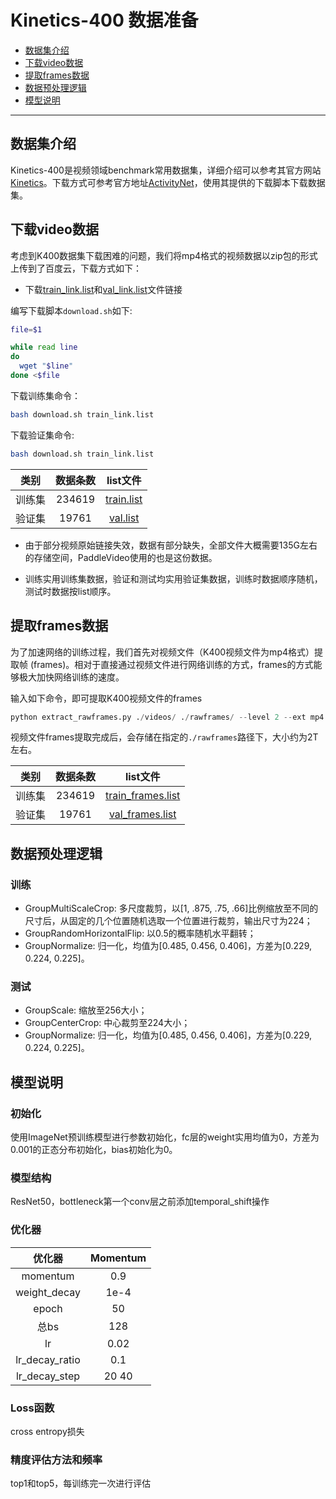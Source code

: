 # Kinetics-400 数据准备

- [数据集介绍](#数据集介绍)
- [下载video数据](#下载video数据)
- [提取frames数据](#提取frames数据)
- [数据预处理逻辑](#数据预处理逻辑)
- [模型说明](#模型说明)

---


## 数据集介绍

Kinetics-400是视频领域benchmark常用数据集，详细介绍可以参考其官方网站[Kinetics](https://deepmind.com/research/open-source/kinetics)。下载方式可参考官方地址[ActivityNet](https://github.com/activitynet/ActivityNet/tree/master/Crawler/Kinetics)，使用其提供的下载脚本下载数据集。

## 下载video数据

考虑到K400数据集下载困难的问题，我们将mp4格式的视频数据以zip包的形式上传到了百度云，下载方式如下：

- 下载[train_link.list](https://ai-rank.bj.bcebos.com/Kinetics400/train_link.list)和[val_link.list](https://ai-rank.bj.bcebos.com/Kinetics400/val_link.list)文件链接

编写下载脚本`download.sh`如下:
```bash
file=$1

while read line 
do
  wget "$line"
done <$file
```

下载训练集命令：
```bash
bash download.sh train_link.list
```

下载验证集命令:
```bash
bash download.sh train_link.list
```

|类别 | 数据条数  | list文件 |
| :------: | :----------: | :----: |
|训练集 | 234619  |  [train.list](https://videotag.bj.bcebos.com/PaddleVideo/Data/Kinetic400/train.list)|
|验证集 | 19761 |  [val.list](https://videotag.bj.bcebos.com/PaddleVideo/Data/Kinetic400/val.list)|


- 由于部分视频原始链接失效，数据有部分缺失，全部文件大概需要135G左右的存储空间，PaddleVideo使用的也是这份数据。

- 训练实用训练集数据，验证和测试均实用验证集数据，训练时数据顺序随机，测试时数据按list顺序。


## 提取frames数据
为了加速网络的训练过程，我们首先对视频文件（K400视频文件为mp4格式）提取帧 (frames)。相对于直接通过视频文件进行网络训练的方式，frames的方式能够极大加快网络训练的速度。

输入如下命令，即可提取K400视频文件的frames

```python
python extract_rawframes.py ./videos/ ./rawframes/ --level 2 --ext mp4
```

视频文件frames提取完成后，会存储在指定的`./rawframes`路径下，大小约为2T左右。

|类别 | 数据条数  | list文件 |
| :------: | :----------: | :----: |
|训练集 | 234619  |  [train_frames.list](https://videotag.bj.bcebos.com/PaddleVideo/Data/Kinetic400/train_frames.list)|
|验证集 | 19761 |  [val_frames.list](https://videotag.bj.bcebos.com/PaddleVideo/Data/Kinetic400/val_frames.list)|


## 数据预处理逻辑
### 训练
- GroupMultiScaleCrop: 多尺度裁剪，以[1, .875, .75, .66]比例缩放至不同的尺寸后，从固定的几个位置随机选取一个位置进行裁剪，输出尺寸为224；
- GroupRandomHorizontalFlip: 以0.5的概率随机水平翻转；
- GroupNormalize: 归一化，均值为[0.485, 0.456, 0.406]，方差为[0.229, 0.224, 0.225]。

### 测试
- GroupScale: 缩放至256大小；
- GroupCenterCrop: 中心裁剪至224大小；
- GroupNormalize: 归一化，均值为[0.485, 0.456, 0.406]，方差为[0.229, 0.224, 0.225]。


## 模型说明

### 初始化
使用ImageNet预训练模型进行参数初始化，fc层的weight实用均值为0，方差为0.001的正态分布初始化，bias初始化为0。

### 模型结构
ResNet50，bottleneck第一个conv层之前添加temporal_shift操作

### 优化器
| 优化器 | Momentum |
| :--: | :--: |
|momentum | 0.9 |
|weight_decay | 1e-4 | 
|epoch | 50 |
|总bs | 128 |
|lr | 0.02 |
|lr_decay_ratio | 0.1 |
|lr_decay_step | 20 40 |

### Loss函数
cross entropy损失

### 精度评估方法和频率
top1和top5，每训练完一次进行评估

